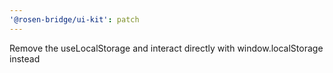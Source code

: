 ```yaml
---
'@rosen-bridge/ui-kit': patch
---
```


Remove the useLocalStorage and interact directly with window.localStorage instead
